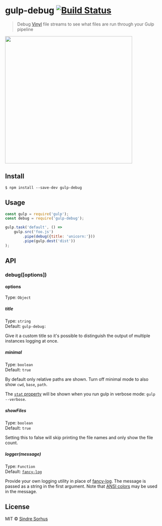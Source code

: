 # gulp-debug [![Build Status](https://travis-ci.org/sindresorhus/gulp-debug.svg?branch=master)](https://travis-ci.org/sindresorhus/gulp-debug)

> Debug [Vinyl](https://github.com/gulpjs/vinyl) file streams to see what files are run through your Gulp pipeline

<img src="screenshot.png" width="415">


## Install

```
$ npm install --save-dev gulp-debug
```


## Usage

```js
const gulp = require('gulp');
const debug = require('gulp-debug');

gulp.task('default', () =>
	gulp.src('foo.js')
		.pipe(debug({title: 'unicorn:'}))
		.pipe(gulp.dest('dist'))
);
```


## API

### debug([options])

#### options

Type: `Object`

##### title

Type: `string`<br>
Default: `gulp-debug:`

Give it a custom title so it's possible to distinguish the output of multiple instances logging at once.

##### minimal

Type: `boolean`<br>
Default: `true`

By default only relative paths are shown. Turn off minimal mode to also show `cwd`, `base`, `path`.

The [`stat` property](http://nodejs.org/api/fs.html#fs_class_fs_stats) will be shown when you run gulp in verbose mode: `gulp --verbose`.

##### showFiles

Type: `boolean`<br>
Default: `true`

Setting this to false will skip printing the file names and only show the file count.

##### logger(message)

Type: `Function`<br>
Default: [`fancy-log`](https://github.com/js-cli/fancy-log)

Provide your own logging utility in place of [fancy-log](https://github.com/js-cli/fancy-log). The message is passed as a string in the first argument. Note that [ANSI colors](https://github.com/chalk/chalk) may be used in the message.


## License

MIT © [Sindre Sorhus](https://sindresorhus.com)
